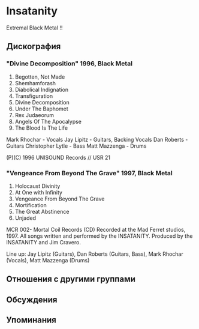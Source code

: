 # Insatanity

Extremal Black Metal !!

## Дискография

### "Divine Decomposition" 1996, Black Metal

1. Begotten, Not Made
2. Shemhamforash
3. Diabolical Indignation
4. Transfiguration
5. Divine Decomposition
6. Under The Baphomet
7. Rex  Judaeorum
8. Angels Of The Apocalypse
9. The Blood Is The Life

Mark Rhochar - Vocals
Jay Lipitz - Guitars, Backing Vocals
Dan Roberts - Guitars
Christopher Lytle - Bass
Matt Mazzenga - Drums

(P)(C) 1996 UNISOUND Records // USR 21

### "Vengeance From Beyond The Grave" 1997, Black Metal

1. Holocaust Divinity
2. At One with Infinity
3. Vengeance From Beyond The Grave
4. Mortification
5. The Great Abstinence
6. Unjaded

MCR 002- Mortal Coil Records (CD)
Recorded at the Mad Ferret studios, 1997.
All songs written and performed by the INSATANITY.
Produced by the INSATANITY and Jim Cravero.

Line up:
Jay Lipitz (Guitars), Dan Roberts (Guitars, Bass),
Mark Rhochar (Vocals), Matt Mazzenga (Drums)



## Отношения с другими группами


## Обсуждения


## Упоминания

